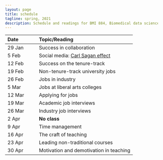 ```yaml
---
layout: page
title: schedule
tagline: spring, 2021
description: Schedule and readings for BMI 884, Biomedical data science professional skills
---
```


| Date    | &nbsp;&nbsp;&nbsp;&nbsp;   | Topic/Reading  |
| :------ | -- | :----- |
| 29 Jan  |    | Success in collaboration |
| 5 Feb   |    | Social media: [Carl Sagan effect](https://doi.org/10.1523/JNEUROSCI.0086-16.2016) |
| 12 Feb  |    | Success on the tenure-track |
| 19 Feb  |    | Non-tenure-track university jobs |
| 26 Feb  |    | Jobs in industry |
| 5 Mar   |    | Jobs at liberal arts colleges |
| 12 Mar  |    | Applying for jobs |
| 19 Mar  |    | Academic job interviews |
| 26 Mar  |    | Industry job interviews |
| 2 Apr   |    | **No class** |
| 9 Apr   |    | Time management |
| 16 Apr  |    | The craft of teaching |
| 23 Apr  |    | Leading non-traditional courses |
| 30 Apr  |    | Motivation and demotivation in teaching |
